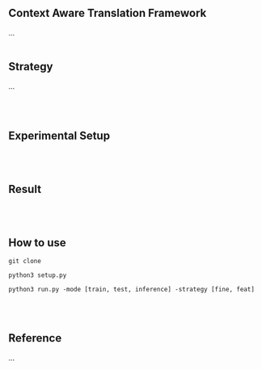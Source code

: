 ## Context Aware Translation Framework
...
<br><br>

## Strategy
...

<br><br>

## Experimental Setup

<br><br>

## Result

<br><br>

## How to use
```
git clone 
```

```
python3 setup.py
```

```
python3 run.py -mode [train, test, inference] -strategy [fine, feat]
```

<br><br>

## Reference
...

<br>
